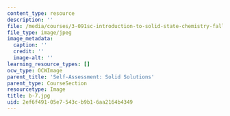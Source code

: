 ```yaml
---
content_type: resource
description: ''
file: /media/courses/3-091sc-introduction-to-solid-state-chemistry-fall-2010/2ef6f49105e7543cb9b16aa2164b4349_b-7.jpg
file_type: image/jpeg
image_metadata:
  caption: ''
  credit: ''
  image-alt: ''
learning_resource_types: []
ocw_type: OCWImage
parent_title: 'Self-Assessment: Solid Solutions'
parent_type: CourseSection
resourcetype: Image
title: b-7.jpg
uid: 2ef6f491-05e7-543c-b9b1-6aa2164b4349
---
```

